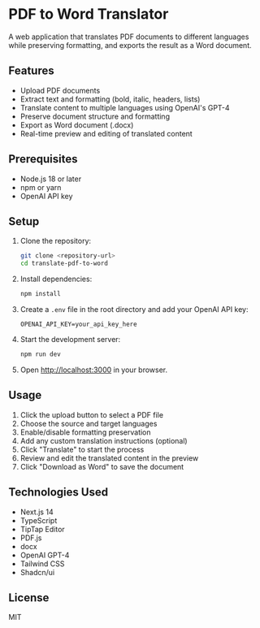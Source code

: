 # PDF to Word Translator

A web application that translates PDF documents to different languages while preserving formatting, and exports the result as a Word document.

## Features

- Upload PDF documents
- Extract text and formatting (bold, italic, headers, lists)
- Translate content to multiple languages using OpenAI's GPT-4
- Preserve document structure and formatting
- Export as Word document (.docx)
- Real-time preview and editing of translated content

## Prerequisites

- Node.js 18 or later
- npm or yarn
- OpenAI API key

## Setup

1. Clone the repository:
   ```bash
   git clone <repository-url>
   cd translate-pdf-to-word
   ```

2. Install dependencies:
   ```bash
   npm install
   ```

3. Create a `.env` file in the root directory and add your OpenAI API key:
   ```
   OPENAI_API_KEY=your_api_key_here
   ```

4. Start the development server:
   ```bash
   npm run dev
   ```

5. Open [http://localhost:3000](http://localhost:3000) in your browser.

## Usage

1. Click the upload button to select a PDF file
2. Choose the source and target languages
3. Enable/disable formatting preservation
4. Add any custom translation instructions (optional)
5. Click "Translate" to start the process
6. Review and edit the translated content in the preview
7. Click "Download as Word" to save the document

## Technologies Used

- Next.js 14
- TypeScript
- TipTap Editor
- PDF.js
- docx
- OpenAI GPT-4
- Tailwind CSS
- Shadcn/ui

## License

MIT
